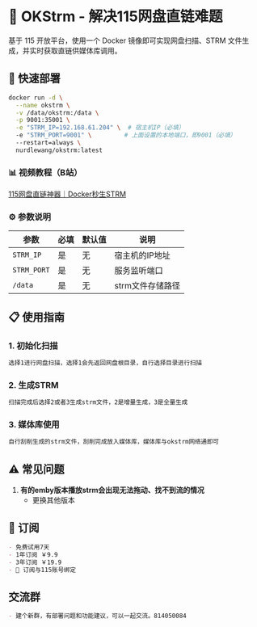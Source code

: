 # 🚀 OKStrm - 解决115网盘直链难题

基于 115 开放平台，使用一个 Docker 镜像即可实现网盘扫描、STRM 文件生成，并实时获取直链供媒体库调用。

## 🐳 快速部署

```bash
docker run -d \
  --name okstrm \
  -v /data/okstrm:/data \
  -p 9001:35001 \
  -e "STRM_IP=192.168.61.204" \  # 宿主机IP（必填）
  -e "STRM_PORT=9001" \         # 上面设置的本地端口，即9001（必填）
  --restart=always \
  nurdlewang/okstrm:latest
```
### 📊 视频教程（B站）
[115网盘直链神器｜Docker秒生STRM](https://www.bilibili.com/video/BV1RGoWY3EYQ/?share_source=copy_web&vd_source=d5f838fa2ac59ef6506d03c784127ff8)


### ⚙️ 参数说明
| 参数 | 必填 | 默认值 | 说明 |
|------|------|--------|------|
| `STRM_IP` | 是 | 无 | 宿主机的IP地址 |
| `STRM_PORT` | 是 | 无 | 服务监听端口 |
| `/data` | 是 | 无 | strm文件存储路径 |

## 📋 使用指南



### 1. 初始化扫描
```bash
选择1进行网盘扫描，选择1会先返回网盘根目录，自行选择目录进行扫描
```

### 2. 生成STRM
```bash
扫描完成后选择2或者3生成strm文件，2是增量生成，3是全量生成
```
### 3. 媒体库使用
```bash
自行刮削生成的strm文件，刮削完成放入媒体库，媒体库与okstrm网络通即可
```


## ⚠️ 常见问题

1. **有的emby版本播放strm会出现无法拖动、找不到流的情况**
   - 更换其他版本
   

## 📜 订阅
```markdown
- 免费试用7天
- 1年订阅 ￥9.9 
- 3年订阅 ￥19.9
- 🔑 订阅与115账号绑定
```

## 交流群
```markdown
- 建个新群，有部署问题和功能建议，可以一起交流。814050084
```

